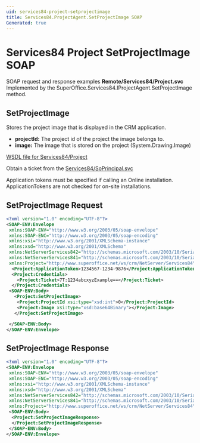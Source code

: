 ```yaml
---
uid: services84-project-setprojectimage
title: Services84.ProjectAgent.SetProjectImage SOAP
Generated: true
---
```


# Services84 Project SetProjectImage SOAP

SOAP request and response examples **Remote/Services84/Project.svc**
Implemented by the <see cref="M:SuperOffice.Services84.IProjectAgent.SetProjectImage">SuperOffice.Services84.IProjectAgent.SetProjectImage</see> method.

## SetProjectImage

Stores the project image that is displayed in the CRM application.

* **projectId:** The project id of the project the image belongs to.
* **image:** The image that is stored on the project (System.Drawing.Image)



[WSDL file for Services84/Project](../Services84-Project.md)

Obtain a ticket from the [Services84/SoPrincipal.svc](../SoPrincipal/SoPrincipal.md)

Application tokens must be specified if calling an Online installation. ApplicationTokens are not checked for on-site installations.

## SetProjectImage Request

```xml
<?xml version="1.0" encoding="UTF-8"?>
<SOAP-ENV:Envelope
 xmlns:SOAP-ENV="http://www.w3.org/2003/05/soap-envelope"
 xmlns:SOAP-ENC="http://www.w3.org/2003/05/soap-encoding"
 xmlns:xsi="http://www.w3.org/2001/XMLSchema-instance"
 xmlns:xsd="http://www.w3.org/2001/XMLSchema"
 xmlns:NetServerServices842="http://schemas.microsoft.com/2003/10/Serialization/Arrays"
 xmlns:NetServerServices841="http://schemas.microsoft.com/2003/10/Serialization/"
 xmlns:Project="http://www.superoffice.net/ws/crm/NetServer/Services84">
  <Project:ApplicationToken>1234567-1234-9876</Project:ApplicationToken>
  <Project:Credentials>
    <Project:Ticket>7T:1234abcxyzExample==</Project:Ticket>
  </Project:Credentials>
 <SOAP-ENV:Body>
   <Project:SetProjectImage>
    <Project:ProjectId xsi:type="xsd:int">0</Project:ProjectId>
    <Project:Image xsi:type="xsd:base64Binary"></Project:Image>
   </Project:SetProjectImage>

 </SOAP-ENV:Body>
</SOAP-ENV:Envelope>

```


## SetProjectImage Response

```xml
<?xml version="1.0" encoding="UTF-8"?>
<SOAP-ENV:Envelope
 xmlns:SOAP-ENV="http://www.w3.org/2003/05/soap-envelope"
 xmlns:SOAP-ENC="http://www.w3.org/2003/05/soap-encoding"
 xmlns:xsi="http://www.w3.org/2001/XMLSchema-instance"
 xmlns:xsd="http://www.w3.org/2001/XMLSchema"
 xmlns:NetServerServices842="http://schemas.microsoft.com/2003/10/Serialization/Arrays"
 xmlns:NetServerServices841="http://schemas.microsoft.com/2003/10/Serialization/"
 xmlns:Project="http://www.superoffice.net/ws/crm/NetServer/Services84">
 <SOAP-ENV:Body>
  <Project:SetProjectImageResponse>
  </Project:SetProjectImageResponse>
 </SOAP-ENV:Body>
</SOAP-ENV:Envelope>

```

